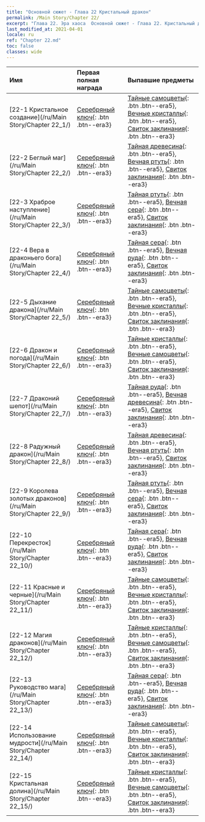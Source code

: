 ```yaml
---
title: "Основной сюжет - Глава 22 Кристальный дракон"
permalink: /Main Story/Chapter 22/
excerpt: "Глава 22. Эра хаоса  Основной сюжет - Глава 22. Кристальный дракон"
last_modified_at: 2021-04-01
locale: ru
ref: "Chapter 22.md"
toc: false
classes: wide
---
```


  | Имя |  Первая полная награда | Выпавшие предметы |
  |:------------|:------------|:------------| 
  | [22-1 Кристальное создание](/ru/Main Story/Chapter 22_1/) | [Серебряный ключ](/ru/Items/con_693/){: .btn .btn--era3} | [Тайные самоцветы](/ru/Items/mat_79/){: .btn .btn--era5}, [Вечные кристаллы](/ru/Items/mat_73/){: .btn .btn--era5}, [Свиток заклинания](/ru/Items/con_694/){: .btn .btn--era3} |
  | [22-2 Беглый маг](/ru/Main Story/Chapter 22_2/) | [Серебряный ключ](/ru/Items/con_693/){: .btn .btn--era3} | [Тайная древесина](/ru/Items/mat_76/){: .btn .btn--era5}, [Вечная ртуть](/ru/Items/mat_70/){: .btn .btn--era5}, [Свиток заклинания](/ru/Items/con_694/){: .btn .btn--era3} |
  | [22-3 Храброе наступление](/ru/Main Story/Chapter 22_3/) | [Серебряный ключ](/ru/Items/con_693/){: .btn .btn--era3} | [Тайная ртуть](/ru/Items/mat_77/){: .btn .btn--era5}, [Вечная сера](/ru/Items/mat_71/){: .btn .btn--era5}, [Свиток заклинания](/ru/Items/con_694/){: .btn .btn--era3} |
  | [22-4 Вера в драконьего бога](/ru/Main Story/Chapter 22_4/) | [Серебряный ключ](/ru/Items/con_693/){: .btn .btn--era3} | [Тайная сера](/ru/Items/mat_78/){: .btn .btn--era5}, [Вечная руда](/ru/Items/mat_68/){: .btn .btn--era5}, [Свиток заклинания](/ru/Items/con_694/){: .btn .btn--era3} |
  | [22-5 Дыхание дракона](/ru/Main Story/Chapter 22_5/) | [Серебряный ключ](/ru/Items/con_693/){: .btn .btn--era3} | [Тайные самоцветы](/ru/Items/mat_79/){: .btn .btn--era5}, [Вечные кристаллы](/ru/Items/mat_73/){: .btn .btn--era5}, [Свиток заклинания](/ru/Items/con_694/){: .btn .btn--era3} |
  | [22-6 Дракон и погода](/ru/Main Story/Chapter 22_6/) | [Серебряный ключ](/ru/Items/con_693/){: .btn .btn--era3} | [Тайные кристаллы](/ru/Items/mat_80/){: .btn .btn--era5}, [Вечные самоцветы](/ru/Items/mat_72/){: .btn .btn--era5}, [Свиток заклинания](/ru/Items/con_694/){: .btn .btn--era3} |
  | [22-7 Драконий шепот](/ru/Main Story/Chapter 22_7/) | [Серебряный ключ](/ru/Items/con_693/){: .btn .btn--era3} | [Тайная руда](/ru/Items/mat_75/){: .btn .btn--era5}, [Вечная древесина](/ru/Items/mat_69/){: .btn .btn--era5}, [Свиток заклинания](/ru/Items/con_694/){: .btn .btn--era3} |
  | [22-8 Радужный дракон](/ru/Main Story/Chapter 22_8/) | [Серебряный ключ](/ru/Items/con_693/){: .btn .btn--era3} | [Тайная древесина](/ru/Items/mat_76/){: .btn .btn--era5}, [Вечная ртуть](/ru/Items/mat_70/){: .btn .btn--era5}, [Свиток заклинания](/ru/Items/con_694/){: .btn .btn--era3} |
  | [22-9 Королева золотых драконов](/ru/Main Story/Chapter 22_9/) | [Серебряный ключ](/ru/Items/con_693/){: .btn .btn--era3} | [Тайная ртуть](/ru/Items/mat_77/){: .btn .btn--era5}, [Вечная сера](/ru/Items/mat_71/){: .btn .btn--era5}, [Свиток заклинания](/ru/Items/con_694/){: .btn .btn--era3} |
  | [22-10 Перекресток](/ru/Main Story/Chapter 22_10/) | [Серебряный ключ](/ru/Items/con_693/){: .btn .btn--era3} | [Тайная сера](/ru/Items/mat_78/){: .btn .btn--era5}, [Вечная руда](/ru/Items/mat_68/){: .btn .btn--era5}, [Свиток заклинания](/ru/Items/con_694/){: .btn .btn--era3} |
  | [22-11 Красные и черные](/ru/Main Story/Chapter 22_11/) | [Серебряный ключ](/ru/Items/con_693/){: .btn .btn--era3} | [Тайные самоцветы](/ru/Items/mat_79/){: .btn .btn--era5}, [Вечные кристаллы](/ru/Items/mat_73/){: .btn .btn--era5}, [Свиток заклинания](/ru/Items/con_694/){: .btn .btn--era3} |
  | [22-12 Магия драконов](/ru/Main Story/Chapter 22_12/) | [Серебряный ключ](/ru/Items/con_693/){: .btn .btn--era3} | [Тайные кристаллы](/ru/Items/mat_80/){: .btn .btn--era5}, [Вечные самоцветы](/ru/Items/mat_72/){: .btn .btn--era5}, [Свиток заклинания](/ru/Items/con_694/){: .btn .btn--era3} |
  | [22-13 Руководство мага](/ru/Main Story/Chapter 22_13/) | [Серебряный ключ](/ru/Items/con_693/){: .btn .btn--era3} | [Тайная сера](/ru/Items/mat_78/){: .btn .btn--era5}, [Вечная руда](/ru/Items/mat_68/){: .btn .btn--era5}, [Свиток заклинания](/ru/Items/con_694/){: .btn .btn--era3} |
  | [22-14 Использование мудрости](/ru/Main Story/Chapter 22_14/) | [Серебряный ключ](/ru/Items/con_693/){: .btn .btn--era3} | [Тайные самоцветы](/ru/Items/mat_79/){: .btn .btn--era5}, [Вечные кристаллы](/ru/Items/mat_73/){: .btn .btn--era5}, [Свиток заклинания](/ru/Items/con_694/){: .btn .btn--era3} |
  | [22-15 Кристальная долина](/ru/Main Story/Chapter 22_15/) | [Серебряный ключ](/ru/Items/con_693/){: .btn .btn--era3} | [Тайные кристаллы](/ru/Items/mat_80/){: .btn .btn--era5}, [Вечные самоцветы](/ru/Items/mat_72/){: .btn .btn--era5}, [Свиток заклинания](/ru/Items/con_694/){: .btn .btn--era3} |
